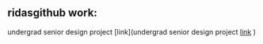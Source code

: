 ## ridasgithub work:

undergrad senior design project [link](undergrad senior design project [link]([url](https://github.com/wwatson9/AI-Blockchain-IoT-Framework-for-Public-Sector-Accountability)) 
)

<!--
**ridasgithub/ridasgithub** is a ✨ _special_ ✨ repository because its `README.md` (this file) appears on your GitHub profile.

Here are some ideas to get you started:

- 🌱 I’m currently learning ...
- 👯 I’m looking to collaborate on ...
- 🤔 I’m looking for help with ...
- 💬 Ask me about ...
- 📫 How to reach me: ...
- 😄 Pronouns: ...
- ⚡ Fun fact: ...
-->

